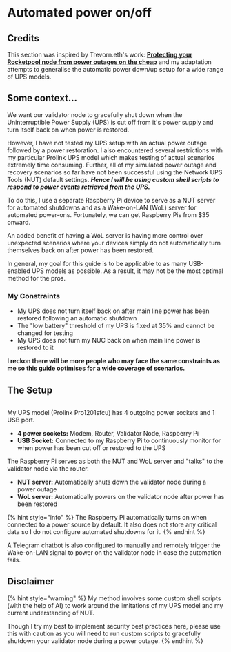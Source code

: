 # Automated power on/off

## Credits

This section was inspired by Trevorn.eth's work: [**Protecting your Rocketpool node from power outages on the cheap**](https://github.com/trevhub/guides/blob/main/CheapUPS.md) and my adaptation attempts to generalise the automatic power down/up setup for a wide range of UPS models.

## Some context...

We want our validator node to gracefully shut down when the Uninterruptible Power Supply (UPS) is cut off from it's power supply and turn itself back on when power is restored.&#x20;

However, I have not tested my UPS setup with an actual power outage followed by a power restoration. I also encountered several restrictions with my particular Prolink UPS model which makes testing of actual scenarios extremely time consuming. Further, all of my simulated power outage and recovery scenarios so far have not been successful using the Network UPS Tools (NUT) default settings. _**Hence I will be using custom shell scripts to respond to power events retrieved from the UPS.**_

To do this, I use a separate Raspberry Pi device to serve as a NUT server for automated shutdowns and as a Wake-on-LAN (WoL) server for automated power-ons. Fortunately, we can get Raspberry Pis from $35 onward.

An added benefit of having a WoL server is having more control over unexpected scenarios where your devices simply do not automatically turn themselves back on after power has been restored.

In general, my goal for this guide is to be applicable to as many USB-enabled UPS models as possible. As a result, it may not be the most optimal method for the pros.

### My Constraints

* My UPS does not turn itself back on after main line power has been restored following an automatic shutdown
* The "low battery" threshold of my UPS is fixed at 35% and cannot be changed for testing
* My UPS does not turn my NUC back on when main line power is restored to it

**I reckon there will be more people who may face the same constraints as me so this guide optimises for a wide coverage of scenarios.**

## The Setup

<figure><img src="../../.gitbook/assets/Screenshot 2025-01-09 at 12.08.07 AM.png" alt=""><figcaption></figcaption></figure>

My UPS model (Prolink Pro1201sfcu) has 4 outgoing power sockets and 1 USB port.&#x20;

* **4 power sockets:** Modem, Router, Validator Node, Raspberry Pi
* **USB Socket:** Connected to my Raspberry Pi to continuously monitor for when power has been cut off or restored to the UPS

The Raspberry Pi serves as both the NUT and WoL server and "talks" to the validator node via the router.

* **NUT server:** Automatically shuts down the validator node during a power outage
* **WoL server:** Automatically powers on the validator node after power has been restored

{% hint style="info" %}
The Raspberry Pi automatically turns on when connected to a power source by default. It also does not store any critical data so I do not configure automated shutdowns for it.
{% endhint %}

A Telegram chatbot is also configured to manually and remotely trigger the Wake-on-LAN signal to power on the validator node in case the automation fails.

## Disclaimer

{% hint style="warning" %}
My method involves some custom shell scripts (with the help of AI) to work around the limitations of my UPS model and my current understanding of NUT.&#x20;

Though I try my best to implement security best practices here, please use this with caution as you will need to run custom scripts to gracefully shutdown your validator node during a power outage.
{% endhint %}
